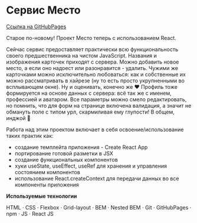 # Сервис Место

[Ссылка на GitHubPages](https://lenapronina.github.io/mesto-react/)

Старое по-новому! Проект Место теперь с использованием React.

Сейчас сервис предоставляет практически всю функциональность своего предшественника на чистом JavaScript.
Названия и изображения карточек приходят с сервера. Можно добавить новое место, а если оно надоест или разонравится - удалить. Чужими же карточками можно исключительно любоваться: как и собственные их можно рассматривать в хайрезе (ну то есть просто укрупненными во всплывающем окне). Ну и оценивать, конечно же ♥️
Профиль тоже формируется на основе данных с сервера: всё так же с именем, профессией и аватаром. Все параметры можно смело редактировать, но помнить, что для форм на странице включена валидация, а значит не обмануть поле с типом урл, скармиливая ему глупости!
В общем, инджой 🚀

Работа над этим проектом включает в себя освоение/использование таких практик как:
* создание темплейта приложения - Create React App
* портирование готовой разметки в JSX
* создание функциональных компонентов
* хуки useState, useEffect, useRef для хранения и управления состоянием компонентов
* использование React.createContext для передачи данных во все компоненты приложения

**Используемые технологии**

HTML · CSS · Flexbox · Grid-layout · BEM · Nested BEM · Git · GitHubPages · npm · JS · React JS
